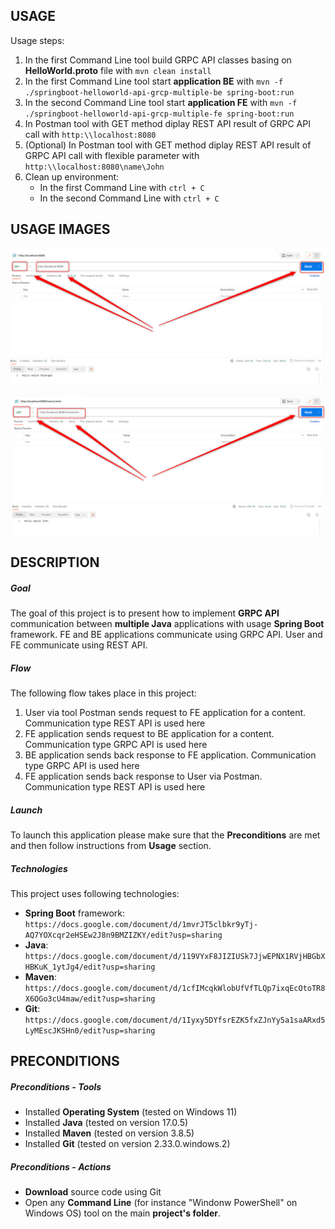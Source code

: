 USAGE
-----

Usage steps:
1. In the first Command Line tool build GRPC API classes basing on **HelloWorld.proto** file with `mvn clean install`
1. In the first Command Line tool start **application BE** with `mvn -f ./springboot-helloworld-api-grcp-multiple-be spring-boot:run`
1. In the second Command Line tool start **application FE** with `mvn -f ./springboot-helloworld-api-grcp-multiple-fe spring-boot:run`
1. In Postman tool with GET method diplay REST API result of GRPC API call with `http:\\localhost:8080`
1. (Optional) In Postman tool with GET method diplay REST API result of GRPC API call with flexible parameter with `http:\\localhost:8080\name\John`
1. Clean up environment:
    * In the first Command Line with `ctrl + C`
    * In the second Command Line with `ctrl + C`


USAGE IMAGES
------------

![My Image](images/image-01.png)

![My Image](images/image-02.png)


DESCRIPTION
-----------

##### Goal
The goal of this project is to present how to implement **GRPC API** communication between **multiple Java** applications with usage **Spring Boot** framework. FE and BE applications communicate using GRPC API. User and FE communicate using REST API.

##### Flow
The following flow takes place in this project:
1. User via tool Postman sends request to FE application for a content. Communication type REST API is used here
1. FE application sends request to BE application for a content. Communication type GRPC API is used here
1. BE application sends back response to FE application. Communication type GRPC API is used here
1. FE application sends back response to User via Postman. Communication type REST API is used here

##### Launch
To launch this application please make sure that the **Preconditions** are met and then follow instructions from **Usage** section.

##### Technologies
This project uses following technologies:
* **Spring Boot** framework: `https://docs.google.com/document/d/1mvrJT5clbkr9yTj-AQ7YOXcqr2eHSEw2J8n9BMZIZKY/edit?usp=sharing`
* **Java**: `https://docs.google.com/document/d/119VYxF8JIZIUSk7JjwEPNX1RVjHBGbXHBKuK_1ytJg4/edit?usp=sharing`
* **Maven**: `https://docs.google.com/document/d/1cfIMcqkWlobUfVfTLQp7ixqEcOtoTR8X6OGo3cU4maw/edit?usp=sharing`
* **Git**: `https://docs.google.com/document/d/1Iyxy5DYfsrEZK5fxZJnYy5a1saARxd5LyMEscJKSHn0/edit?usp=sharing`


PRECONDITIONS
-------------

##### Preconditions - Tools
* Installed **Operating System** (tested on Windows 11)
* Installed **Java** (tested on version 17.0.5)
* Installed **Maven** (tested on version 3.8.5)
* Installed **Git** (tested on version 2.33.0.windows.2)

##### Preconditions - Actions
* **Download** source code using Git 
* Open any **Command Line** (for instance "Windonw PowerShell" on Windows OS) tool on the main **project's folder**.